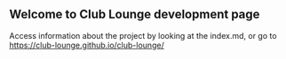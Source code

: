 ## Welcome to Club Lounge development page

Access information about the project by looking at the index.md, or go to https://club-lounge.github.io/club-lounge/

